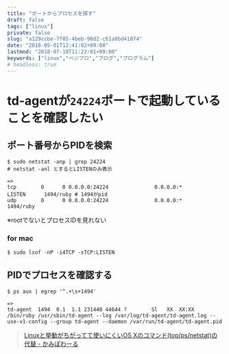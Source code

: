 ```yaml
---
title: "ポートからプロセスを探す"
draft: false
tags: ["linux"]
private: false
slug: "a129ccbe-7f85-4beb-90d2-c61a0bd41074"
date: "2018-05-01T12:41:02+09:00"
lastmod: "2018-07-10T11:22:01+09:00"
keywords: ["linux","ベジプロ","プログ","プログラム"]
# headless: true
---
```


# td-agentが`24224`ポートで起動していることを確認したい

## ポート番号からPIDを検索
```
$ sudo netstat -anp | grep 24224
# netstat -anl とするとLISTENのみ表示

=>
tcp        0      0 0.0.0.0:24224               0.0.0.0:*                   LISTEN      1494/ruby # 1494がpid
udp        0      0 0.0.0.0:24224               0.0.0.0:*                               1494/ruby
```
※rootでないとプロセスIDを見れない

### for mac
```
$ sudo lsof -nP -i4TCP -sTCP:LISTEN
```

## PIDでプロセスを確認する
```
$ ps aux | egrep '^.+\s+1494'

=>
td-agent  1494  0.1  1.1 231448 44644 ?        Sl   XX  XX:XX /bin/ruby /usr/sbin/td-agent --log /var/log/td-agent/td-agent.log --use-v1-config --group td-agent --daemon /var/run/td-agent/td-agent.pid
```

> [Linuxと挙動がちがってて使いにくいOS Xのコマンド(top/ps/netstat)の代替 - かみぽわーる](https://blog.kamipo.net/entry/2012/10/15/232906)
